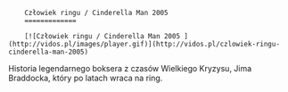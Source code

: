 
        Człowiek ringu / Cinderella Man 2005 
        =============
        
        [![Człowiek ringu / Cinderella Man 2005 ](http://vidos.pl/images/player.gif)](http://vidos.pl/czlowiek-ringu-cinderella-man-2005)
        
        
 Historia legendarnego boksera z czasów Wielkiego Kryzysu, Jima Braddocka, który po latach wraca na ring.
    